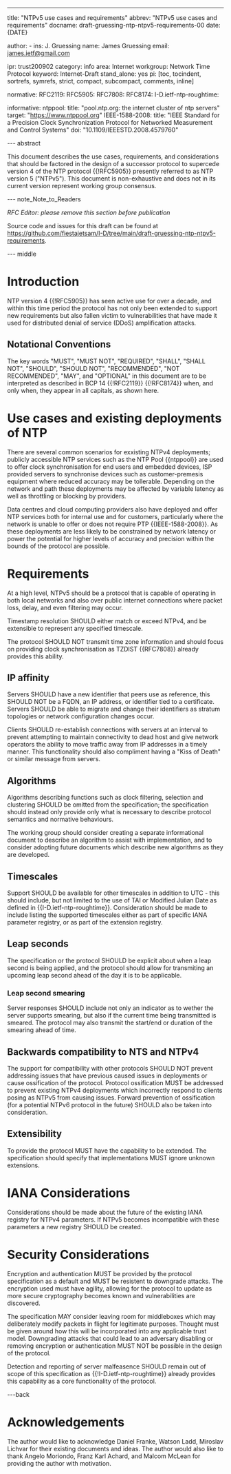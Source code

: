 ---
title: "NTPv5 use cases and requirements"
abbrev: "NTPv5 use cases and requirements"
docname: draft-gruessing-ntp-ntpv5-requirements-00
date: {DATE}

author:
    -
      ins: J. Gruessing
      name: James Gruessing
      email: james.ietf@gmail.com

ipr: trust200902
category: info
area: Internet
workgroup: Network Time Protocol
keyword: Internet-Draft
stand_alone: yes
pi: [toc, tocindent, sortrefs, symrefs, strict, compact, subcompact, comments, inline]

normative:
    RFC2119:
    RFC5905:
    RFC7808:
    RFC8174:
    I-D.ietf-ntp-roughtime:

informative:
    ntppool:
        title: "pool.ntp.org: the internet cluster of ntp servers"
        target: "https://www.ntppool.org"
    IEEE-1588-2008:
        title: "IEEE Standard for a Precision Clock Synchronization Protocol for Networked Measurement and Control Systems"
        doi: "10.1109/IEEESTD.2008.4579760"

--- abstract

This document describes the use cases, requirements, and considerations that
should be factored in the design of a successor protocol to supercede version 4
of the NTP protocol {{!RFC5905}} presently referred to as NTP version 5
("NTPv5"). This document is non-exhaustive and does not in its current version
represent working group consensus.

--- note_Note_to_Readers

*RFC Editor: please remove this section before publication*

Source code and issues for this draft can be found at
<https://github.com/fiestajetsam/I-D/tree/main/draft-gruessing-ntp-ntpv5-requirements>.

--- middle

# Introduction

NTP version 4 {{!RFC5905}} has seen active use for over a decade, and within
this time period the protocol has not only been extended to support new
requirements but also fallen victim to vulnerabilities that have made it used
for distributed denial of service (DDoS) amplification attacks.

## Notational Conventions

The key words "MUST", "MUST NOT", "REQUIRED", "SHALL", "SHALL NOT", "SHOULD",
"SHOULD NOT", "RECOMMENDED", "NOT RECOMMENDED", "MAY", and "OPTIONAL" in this
document are to be interpreted as described in BCP 14 {{!RFC2119}} {{!RFC8174}}
when, and only when, they appear in all capitals, as shown here.

# Use cases and existing deployments of NTP

There are several common scenarios for exxisting NTPv4 deployments; publicly
accessible NTP services such as the NTP Pool {{ntppool}} are used to offer clock
synchronisation for end users and embedded devices, ISP provided servers to
synchronise devices such as customer-premesis equipment where reduced accuracy
may be tollerable. Depending on the network and path these deployments may be
affected by variable latency as well as throttling or blocking by providers.

Data centres and cloud computing providers also have deployed and offer NTP
services both for internal use and for customers, particularly where the network
is unable to offer or does not require PTP {{IEEE-1588-2008}}. As these
deployments are less likely to be constrained by network latency or power the
potential for higher levels of accuracy and precision within the bounds of the
protocol are possible.

# Requirements

At a high level, NTPv5 should be a protocol that is capable of operating in both
local networks and also over public internet connections where packet loss,
delay, and even filtering may occur.

Timestamp resolution SHOULD either match or exceed NTPv4, and be extensible to
represent any specified timescale.

The protocol SHOULD NOT transmit time zone information and should focus on
providing clock synchronisation as TZDIST {{RFC7808}} already provides this
ability.

## IP affinity

Servers SHOULD have a new identifier that peers use as reference, this SHOULD
NOT be a FQDN, an IP address, or identifier tied to a certificate. Servers
SHOULD be able to migrate and change their identifiers as stratum topologies or
network configuration changes occur.

Clients SHOULD re-establish connections with servers at an interval to prevent
attempting to maintain connectivity to dead host and give network operators the
ability to move traffic away from IP addresses in a timely manner. This
functionality should also compliment having a "Kiss of Death" or similar message
from servers.

## Algorithms

Algorithms describing functions such as clock filtering, selection and
clustering SHOULD be omitted from the specification; the specification should
instead only provide only what is necessary to describe protocol semantics and
normative behaviours.

The working group should consider creating a separate informational document to
describe an algorithm to assist with implementation, and to consider adopting
future documents which describe new algorithms as they are developed.

## Timescales

Support SHOULD be available for other timescales in addition to UTC - this
should include, but not limited to the use of TAI or Modified Julian Date as
defined in {{I-D.ietf-ntp-roughtime}}. Consideration should be made to include
listing the supported timescales either as part of specific IANA parameter
registry, or as part of the extension registry.

## Leap seconds

The specification or the protocol SHOULD be explicit about when a leap
second is being applied, and the protocol should allow for transmiting an
upcoming leap second ahead of the day it is to be applicable.

### Leap second smearing

Server responses SHOULD include not only an indicator as to wether the server
supports smearing, but also if the current time being transmitted is smeared.
The protocol may also transmit the start/end or duration of the smearing ahead
of time.

## Backwards compatibility to NTS and NTPv4

The support for compatibility with other protocols SHOULD NOT prevent addressing
issues that have previous caused issues in deployments or cause ossification of
the protocol. Protocol ossification MUST be addressed to prevent existing NTPv4
deployments which incorrectly respond to clients posing as NTPv5 from causing
issues. Forward prevention of ossification (for a potential NTPv6 protocol in
the future) SHOULD also be taken into consideration.

## Extensibility

To provide the protocol MUST have the capability to be extended. The
specification should specify that implementations MUST ignore unknown
extensions.

# IANA Considerations

Considerations should be made about the future of the existing IANA registry
for NTPv4 parameters. If NTPv5 becomes incompatible with these parameters a new
registry SHOULD be created.

# Security Considerations

Encryption and authentication MUST be provided by the protocol specification as
a default and MUST be resistent to downgrade attacks. The encryption used must
have agility, allowing for the protocol to update as more secure cryptography
becomes known and vulnerabilities are discovered.

The specification MAY consider leaving room for middleboxes which may
deliberately modify packets in flight for legitimate purposes. Thought must be
given around how this will be incorporated into any applicable trust model.
Downgrading attacks that could lead to an adversary disabling or removing
encryption or authentication MUST NOT be possible in the design of the protocol.

Detection and reporting of server malfeasence SHOULD remain out of scope of this
specification as {{!I-D.ietf-ntp-roughtime}} already provides this capability as
a core functionality of the protocol.

---back

# Acknowledgements

The author would like to acknowledge Daniel Franke, Watson Ladd, Miroslav
Lichvar for their existing documents and ideas. The author would also like to
thank Angelo Moriondo, Franz Karl Achard, and Malcom McLean for providing 
the author with motivation.
